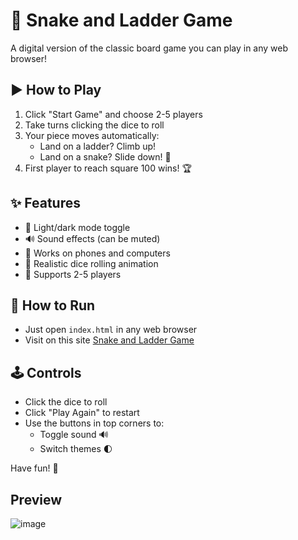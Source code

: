 # 🐍 Snake and Ladder Game

A digital version of the classic board game you can play in any web browser!

## ▶️ How to Play

1. Click "Start Game" and choose 2-5 players
2. Take turns clicking the dice to roll
3. Your piece moves automatically:
   - Land on a ladder? Climb up! 
   - Land on a snake? Slide down! 🐍
4. First player to reach square 100 wins! 🏆

## ✨ Features

- 🎨 Light/dark mode toggle
- 🔊 Sound effects (can be muted)
- 📱 Works on phones and computers
- 🎲 Realistic dice rolling animation
- 👥 Supports 2-5 players

## 🚀 How to Run

 - Just open `index.html` in any web browser
 - Visit on this site <a href="https://snake-and-ladder-navy.vercel.app/">Snake and Ladder Game</a>

## 🕹️ Controls

- Click the dice to roll
- Click "Play Again" to restart
- Use the buttons in top corners to:
  - Toggle sound 🔊
  - Switch themes 🌓

Have fun! 🎉

## Preview
![image](https://github.com/user-attachments/assets/3513f37d-110c-4201-8950-8b499200d2d9)

